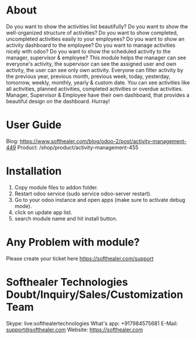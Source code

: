 About
============
Do you want to show the activities list beautifully? Do you want to show the well-organized structure of activities? Do you want to show completed, uncompleted activities easily to your employees? Do you want to show an activity dashboard to the employee? Do you want to manage activities nicely with odoo? Do you want to show the scheduled activity to the manager, supervisor & employee? This module helps the manager can see everyone's activity, the supervisor can see the assigned user and own activity, the user can see only own activity. Everyone can filter activity by the previous year, previous month, previous week, today, yesterday, tomorrow, weekly, monthly, yearly & custom date. You can see activities like all activities, planned activities, completed activities or overdue activities. Manager, Supervisor & Employee have their own dashboard, that provides a beautiful design on the dashboard. Hurray!


User Guide
============
Blog: https://www.softhealer.com/blog/odoo-2/post/activity-management-449
Product: /shop/product/activity-management-455

Installation
============
1) Copy module files to addon folder.
2) Restart odoo service (sudo service odoo-server restart).
3) Go to your odoo instance and open apps (make sure to activate debug mode).
4) click on update app list.
5) search module name and hit install button.

Any Problem with module?
=====================================
Please create your ticket here https://softhealer.com/support

Softhealer Technologies Doubt/Inquiry/Sales/Customization Team
=====================================
Skype: live:softhealertechnologies
What's app: +917984575681
E-Mail: support@softhealer.com
Website: https://softhealer.com
